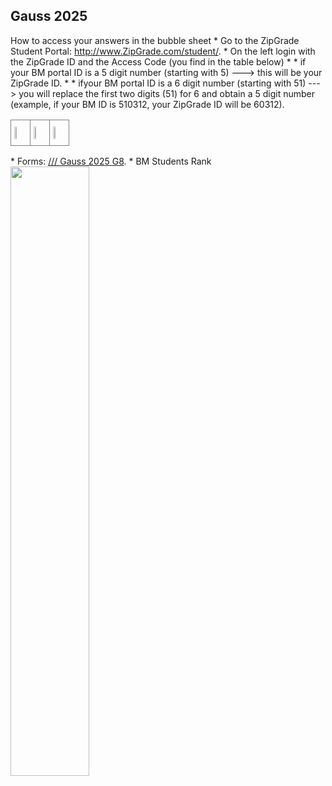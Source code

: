 
  <h2> Gauss 2025 </h2>How to access your answers in the bubble sheet
* Go to the ZipGrade Student Portal: <a href="http://www.zipgrade.com/student/" target="_blank" rel="noopener noreferrer">http://www.ZipGrade.com/student/</a>.
* On the left login with the ZipGrade ID and the Access Code (you find in the table below)
* * if your BM portal ID is a 5 digit number (starting with 5)  --->  this will be your ZipGrade ID.
* * ifyour BM portal ID is a 6 digit number (starting with 51) ---> you will replace the first two digits (51) for 6 and obtain a 5 digit number (example, if your BM ID is 510312, your ZipGrade ID will be 60312).<br>

<table style="border-collapse:collapse;border-spacing:0" class="tg"><thead><tr><td style="border-color:inherit;border-style:solid;border-width:1px;font-family:Arial, sans-serif;font-size:14px;overflow:hidden;padding:10px 5px;text-align:left;vertical-align:top;word-break:normal"><img src="https://renertmath.github.io/Access Code BM.png" width="30%" height="30%"></td><td style="border-color:inherit;border-style:solid;border-width:1px;font-family:Arial, sans-serif;font-size:14px;overflow:hidden;padding:10px 5px;text-align:left;vertical-align:top;word-break:normal"><img src="https://renertmath.github.io/2025Gauss7KEY.png" width="30%" height="30%"></td><td style="border-color:inherit;border-style:solid;border-width:1px;font-family:Arial, sans-serif;font-size:14px;overflow:hidden;padding:10px 5px;text-align:left;vertical-align:top;word-break:normal"><img src="https://renertmath.github.io/2025Gauss8KEY.png" width="30%" height="30%"></td></tr></thead></table>      
* Forms: <a href="https://renertmath.github.io/025_2025Gauss7.pdf" target="_blank" rel="noopener noreferrer"Gauss 2025 G7</a> ///  <a href="https://renertmath.github.io/2025_2025Gauss8.pdf" target="_blank" rel="noopener noreferrer">Gauss 2025 G8</a>. 
* BM Students Rank
<img src="https://renertmath.github.io/RankBM2025.jpg" width="50%" height="50%">
